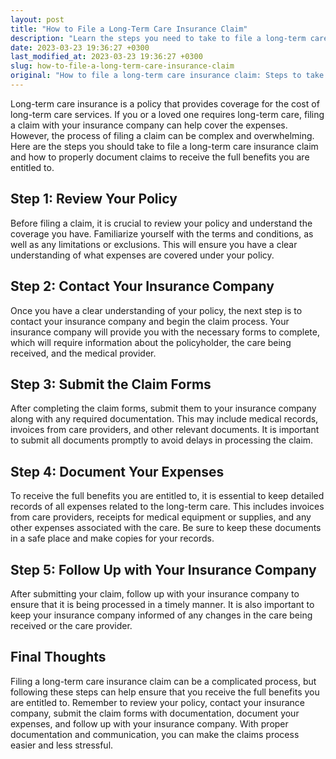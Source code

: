```yaml
---
layout: post
title: "How to File a Long-Term Care Insurance Claim"
description: "Learn the steps you need to take to file a long-term care insurance claim and how to properly document claims to receive the full benefits you are entitled to."
date: 2023-03-23 19:36:27 +0300
last_modified_at: 2023-03-23 19:36:27 +0300
slug: how-to-file-a-long-term-care-insurance-claim
original: "How to file a long-term care insurance claim: Steps to take in the event of a long-term care need and how to document claims."
---
```

Long-term care insurance is a policy that provides coverage for the cost of long-term care services. If you or a loved one requires long-term care, filing a claim with your insurance company can help cover the expenses. However, the process of filing a claim can be complex and overwhelming. Here are the steps you should take to file a long-term care insurance claim and how to properly document claims to receive the full benefits you are entitled to.

## Step 1: Review Your Policy

Before filing a claim, it is crucial to review your policy and understand the coverage you have. Familiarize yourself with the terms and conditions, as well as any limitations or exclusions. This will ensure you have a clear understanding of what expenses are covered under your policy.

## Step 2: Contact Your Insurance Company

Once you have a clear understanding of your policy, the next step is to contact your insurance company and begin the claim process. Your insurance company will provide you with the necessary forms to complete, which will require information about the policyholder, the care being received, and the medical provider.

## Step 3: Submit the Claim Forms

After completing the claim forms, submit them to your insurance company along with any required documentation. This may include medical records, invoices from care providers, and other relevant documents. It is important to submit all documents promptly to avoid delays in processing the claim.

## Step 4: Document Your Expenses

To receive the full benefits you are entitled to, it is essential to keep detailed records of all expenses related to the long-term care. This includes invoices from care providers, receipts for medical equipment or supplies, and any other expenses associated with the care. Be sure to keep these documents in a safe place and make copies for your records.

## Step 5: Follow Up with Your Insurance Company

After submitting your claim, follow up with your insurance company to ensure that it is being processed in a timely manner. It is also important to keep your insurance company informed of any changes in the care being received or the care provider.

## Final Thoughts

Filing a long-term care insurance claim can be a complicated process, but following these steps can help ensure that you receive the full benefits you are entitled to. Remember to review your policy, contact your insurance company, submit the claim forms with documentation, document your expenses, and follow up with your insurance company. With proper documentation and communication, you can make the claims process easier and less stressful.